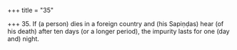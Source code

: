 +++
title = "35"

+++
35. If (a person) dies in a foreign country and (his Sapiṇḍas) hear (of his death) after ten days (or a longer period), the impurity lasts for one (day and) night.
